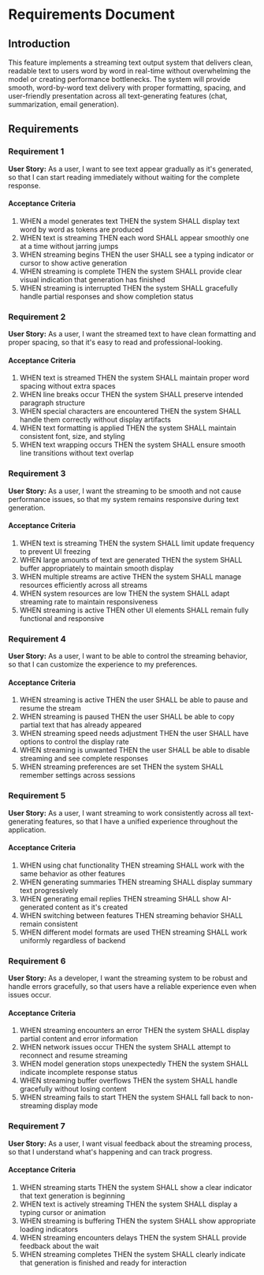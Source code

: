 # Requirements Document

## Introduction

This feature implements a streaming text output system that delivers clean, readable text to users word by word in real-time without overwhelming the model or creating performance bottlenecks. The system will provide smooth, word-by-word text delivery with proper formatting, spacing, and user-friendly presentation across all text-generating features (chat, summarization, email generation).

## Requirements

### Requirement 1

**User Story:** As a user, I want to see text appear gradually as it's generated, so that I can start reading immediately without waiting for the complete response.

#### Acceptance Criteria

1. WHEN a model generates text THEN the system SHALL display text word by word as tokens are produced
2. WHEN text is streaming THEN each word SHALL appear smoothly one at a time without jarring jumps
3. WHEN streaming begins THEN the user SHALL see a typing indicator or cursor to show active generation
4. WHEN streaming is complete THEN the system SHALL provide clear visual indication that generation has finished
5. WHEN streaming is interrupted THEN the system SHALL gracefully handle partial responses and show completion status

### Requirement 2

**User Story:** As a user, I want the streamed text to have clean formatting and proper spacing, so that it's easy to read and professional-looking.

#### Acceptance Criteria

1. WHEN text is streamed THEN the system SHALL maintain proper word spacing without extra spaces
2. WHEN line breaks occur THEN the system SHALL preserve intended paragraph structure
3. WHEN special characters are encountered THEN the system SHALL handle them correctly without display artifacts
4. WHEN text formatting is applied THEN the system SHALL maintain consistent font, size, and styling
5. WHEN text wrapping occurs THEN the system SHALL ensure smooth line transitions without text overlap

### Requirement 3

**User Story:** As a user, I want the streaming to be smooth and not cause performance issues, so that my system remains responsive during text generation.

#### Acceptance Criteria

1. WHEN text is streaming THEN the system SHALL limit update frequency to prevent UI freezing
2. WHEN large amounts of text are generated THEN the system SHALL buffer appropriately to maintain smooth display
3. WHEN multiple streams are active THEN the system SHALL manage resources efficiently across all streams
4. WHEN system resources are low THEN the system SHALL adapt streaming rate to maintain responsiveness
5. WHEN streaming is active THEN other UI elements SHALL remain fully functional and responsive

### Requirement 4

**User Story:** As a user, I want to be able to control the streaming behavior, so that I can customize the experience to my preferences.

#### Acceptance Criteria

1. WHEN streaming is active THEN the user SHALL be able to pause and resume the stream
2. WHEN streaming is paused THEN the user SHALL be able to copy partial text that has already appeared
3. WHEN streaming speed needs adjustment THEN the user SHALL have options to control the display rate
4. WHEN streaming is unwanted THEN the user SHALL be able to disable streaming and see complete responses
5. WHEN streaming preferences are set THEN the system SHALL remember settings across sessions

### Requirement 5

**User Story:** As a user, I want streaming to work consistently across all text-generating features, so that I have a unified experience throughout the application.

#### Acceptance Criteria

1. WHEN using chat functionality THEN streaming SHALL work with the same behavior as other features
2. WHEN generating summaries THEN streaming SHALL display summary text progressively
3. WHEN generating email replies THEN streaming SHALL show AI-generated content as it's created
4. WHEN switching between features THEN streaming behavior SHALL remain consistent
5. WHEN different model formats are used THEN streaming SHALL work uniformly regardless of backend

### Requirement 6

**User Story:** As a developer, I want the streaming system to be robust and handle errors gracefully, so that users have a reliable experience even when issues occur.

#### Acceptance Criteria

1. WHEN streaming encounters an error THEN the system SHALL display partial content and error information
2. WHEN network issues occur THEN the system SHALL attempt to reconnect and resume streaming
3. WHEN model generation stops unexpectedly THEN the system SHALL indicate incomplete response status
4. WHEN streaming buffer overflows THEN the system SHALL handle gracefully without losing content
5. WHEN streaming fails to start THEN the system SHALL fall back to non-streaming display mode

### Requirement 7

**User Story:** As a user, I want visual feedback about the streaming process, so that I understand what's happening and can track progress.

#### Acceptance Criteria

1. WHEN streaming starts THEN the system SHALL show a clear indicator that text generation is beginning
2. WHEN text is actively streaming THEN the system SHALL display a typing cursor or animation
3. WHEN streaming is buffering THEN the system SHALL show appropriate loading indicators
4. WHEN streaming encounters delays THEN the system SHALL provide feedback about the wait
5. WHEN streaming completes THEN the system SHALL clearly indicate that generation is finished and ready for interaction